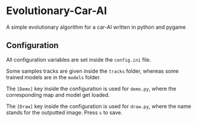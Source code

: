# Evolutionary-Car-AI
A simple evolutionary algorithm for a car-AI written in python and pygame

## Configuration
All configuration variables are set inside the `config.ini` file.

Some samples tracks are given inside the `tracks` folder, whereas some trained models are in the `models` folder.

The `[Demo]` key inside the configuration is used for `demo.py`, where the corresponding map and model get loaded.

The `[Draw]` key inside the configuration is used for `draw.py`, where the name stands for the outputted image. Press `s` to save.